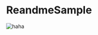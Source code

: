 # ReandmeSample
![haha](https://www.google.com/imgres?imgurl=https%3A%2F%2Fzoes.tw%2Fwp-content%2Fuploads%2F2019%2F11%2F34902574392_3c4b1c8667_b-941x480.jpg&imgrefurl=https%3A%2F%2Fzoes.tw%2F2019%2F11%2F10%2F%25E4%25B8%258D%25E5%2596%25AE%25E7%25B4%2594%25E5%258F%25AA%25E6%259C%2589%25E9%25A2%25A8%25E6%2599%25AF%25E7%259A%2584%25E9%25A2%25A8%25E6%2599%25AF%25E7%2585%25A7%2F&tbnid=69oF8tEE2X3nUM&vet=12ahUKEwiaopiC5rHxAhVNdpQKHe3bAOgQMygFegUIARDaAQ..i&docid=UoX9pL9Q9GrlGM&w=941&h=480&q=%E9%A2%A8%E6%99%AF%E7%85%A7&ved=2ahUKEwiaopiC5rHxAhVNdpQKHe3bAOgQMygFegUIARDaAQ)
